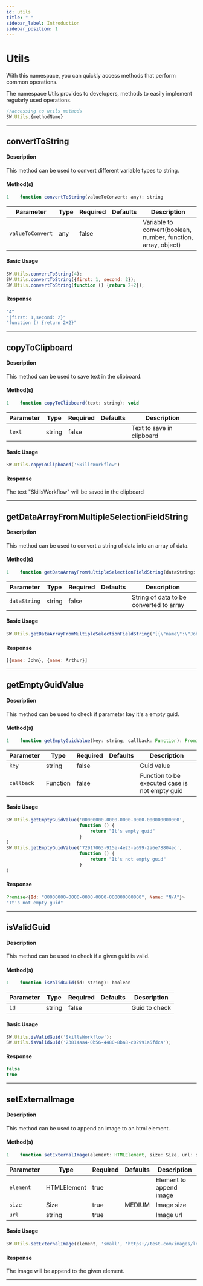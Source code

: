 ```yaml
---
id: utils
title: " "
sidebar_label: Introduction
sidebar_position: 1
---
```


# Utils

With this namespace, you can quickly access methods that perform common operations.

The namespace Utils provides to developers, methods to easily implement regularly used operations.

```javascript
//accessing to utils methods
SW.Utils.{methodName}
```

---

## convertToString

#### Description

This method can be used to convert different variable types to string.

#### Method(s)

```javascript
1    function convertToString(valueToConvert: any): string
```

<table className="custom-table">
    <thead>
        <tr>
            <th>Parameter</th>
            <th>Type</th>
            <th>Required</th>
            <th>Defaults</th>
            <th>Description</th>
        </tr>
    </thead>
    <tbody>
        <tr className="selected">
            <td><code>valueToConvert</code></td>
            <td>any</td>
            <td>false</td>
            <td></td>
            <td>Variable to convert(boolean, number, function, array, object)</td>
        </tr>
    </tbody>
</table>

#### Basic Usage

```javascript
SW.Utils.convertToString(4);
SW.Utils.convertToString({first: 1, second: 2});
SW.Utils.convertToString(function () {return 2+2});
```

#### Response
```javascript
"4"
"{first: 1,second: 2}"
"function () {return 2+2}"
```

---

## copyToClipboard

#### Description

This method can be used to save text in the clipboard.

#### Method(s)

```javascript
1    function copyToClipboard(text: string): void
```

<table className="custom-table">
    <thead>
        <tr>
            <th>Parameter</th>
            <th>Type</th>
            <th>Required</th>
            <th>Defaults</th>
            <th>Description</th>
        </tr>
    </thead>
    <tbody>
        <tr className="selected">
            <td><code>text</code></td>
            <td>string</td>
            <td>false</td>
            <td></td>
            <td>Text to save in clipboard</td>
        </tr>
    </tbody>
</table>

#### Basic Usage

```javascript
SW.Utils.copyToClipboard('SkillsWorkflow')
```

#### Response

The text "SkillsWorkflow" will be saved in the clipboard

---

## getDataArrayFromMultipleSelectionFieldString

#### Description

This method can be used to convert a string of data into an array of data.

#### Method(s)

```javascript
1    function getDataArrayFromMultipleSelectionFieldString(dataString: string): any[]
```

<table className="custom-table">
    <thead>
        <tr>
            <th>Parameter</th>
            <th>Type</th>
            <th>Required</th>
            <th>Defaults</th>
            <th>Description</th>
        </tr>
    </thead>
    <tbody>
        <tr className="selected">
            <td><code>dataString</code></td>
            <td>string</td>
            <td>false</td>
            <td></td>
            <td>String of data to be converted to array</td>
        </tr>
    </tbody>
</table>

#### Basic Usage

```javascript
SW.Utils.getDataArrayFromMultipleSelectionFieldString("[{\"name\":\"John\"}, {\"name\":\"Arthur\"}]")
```

#### Response

```javascript
[{name: John}, {name: Arthur}]
```

---

## getEmptyGuidValue

#### Description

This method can be used to check if parameter key it's a empty guid.

#### Method(s)

```javascript
1    function getEmptyGuidValue(key: string, callback: Function): Promise
```

<table className="custom-table">
    <thead>
        <tr>
            <th>Parameter</th>
            <th>Type</th>
            <th>Required</th>
            <th>Defaults</th>
            <th>Description</th>
        </tr>
    </thead>
    <tbody>
        <tr className="selected">
            <td><code>key</code></td>
            <td>string</td>
            <td>false</td>
            <td></td>
            <td>Guid value</td>
        </tr>
        <tr className="selected">
            <td><code>callback</code></td>
            <td>Function</td>
            <td>false</td>
            <td></td>
            <td>Function to be executed case is not empty guid</td>
        </tr>
    </tbody>
</table>

#### Basic Usage

```javascript
SW.Utils.getEmptyGuidValue('00000000-0000-0000-0000-000000000000', 
                           function () {
                               return "It's empty guid"
                           }
)
SW.Utils.getEmptyGuidValue('72917063-915e-4e23-a699-2a6e78804ed', 
                           function () {
                               return "It's not empty guid"
                           }
)
```

#### Response

```javascript
Promise<{Id: "00000000-0000-0000-0000-000000000000", Name: "N/A"}>
"It's not empty guid"
```

---

## isValidGuid

#### Description

This method can be used to check if a given guid is valid.

#### Method(s)

```javascript
1    function isValidGuid(id: string): boolean
```

<table className="custom-table">
    <thead>
        <tr>
            <th>Parameter</th>
            <th>Type</th>
            <th>Required</th>
            <th>Defaults</th>
            <th>Description</th>
        </tr>
    </thead>
    <tbody>
        <tr className="selected">
            <td><code>id</code></td>
            <td>string</td>
            <td>false</td>
            <td></td>
            <td>Guid to check</td>
        </tr>
    </tbody>
</table>

#### Basic Usage

```javascript
SW.Utils.isValidGuid('SkillsWorkflow');
SW.Utils.isValidGuid('23814aa4-0b56-4480-8ba8-c02991a5fdca');
```

#### Response

```javascript
false
true
```

---

## setExternalImage

#### Description

This method can be used to append an image to an html element.

#### Method(s)

```javascript
1    function setExternalImage(element: HTMLElement, size: Size, url: string): HTMLElement
```

<table className="custom-table">
    <thead>
        <tr>
            <th>Parameter</th>
            <th>Type</th>
            <th>Required</th>
            <th>Defaults</th>
            <th>Description</th>
        </tr>
    </thead>
    <tbody>
        <tr className="selected">
            <td><code>element</code></td>
            <td>HTMLElement</td>
            <td>true</td>
            <td></td>
            <td>Element to append image</td>
        </tr>
        <tr className="selected">
            <td><code>size</code></td>
            <td>Size</td>
            <td>true</td>
            <td>MEDIUM</td>
            <td>Image size</td>
        </tr>
        <tr className="selected">
            <td><code>url</code></td>
            <td>string</td>
            <td>true</td>
            <td></td>
            <td>Image url</td>
        </tr>
    </tbody>
</table>

#### Basic Usage

```javascript
SW.Utils.setExternalImage(element, 'small', 'https://test.com/images/logo_new_small.png');
```

#### Response

The image will be append to the given element.

---